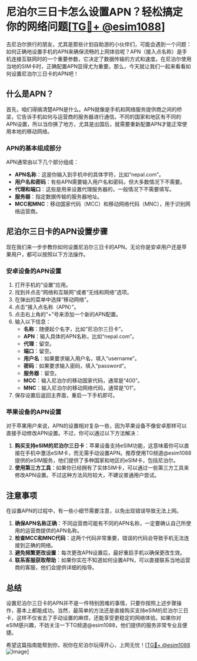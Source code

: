 # 尼泊尔三日卡怎么设置APN？轻松搞定你的网络问题[[TG💪+ @esim1088](https://t.me/s/esim1088)]

去尼泊尔旅行的朋友，尤其是那些计划自助游的小伙伴们，可能会遇到一个问题：如何正确地设置手机的APN来确保流畅的上网体验呢？APN（接入点名称）是手机连接互联网时的一个重要参数，它决定了数据传输的方式和速度。在尼泊尔使用当地的SIM卡时，正确配置APN显得尤为重要。那么，今天就让我们一起来看看如何设置尼泊尔三日卡的APN吧！

## 什么是APN？

首先，咱们得搞清楚APN是什么。APN就像是手机和网络服务提供商之间的桥梁，它告诉手机如何与运营商的服务器进行通信。不同的国家和地区有不同的APN设置，所以当你换了地方，尤其是出国后，就需要重新配置APN才能正常使用本地的移动网络。

### APN的基本组成部分

APN通常由以下几个部分组成：

- **APN名称**：这是你输入到手机中的具体字符，比如“nepal.com”。
- **用户名和密码**：有些APN需要输入用户名和密码，但大多数情况下不需要。
- **代理和端口**：这些是用来设置代理服务器的，一般情况下不需要填写。
- **服务器**：指定数据传输的服务器地址。
- **MCC和MNC**：移动国家代码（MCC）和移动网络代码（MNC），用于识别网络运营商。

## 尼泊尔三日卡的APN设置步骤

现在我们来一步步教你如何设置尼泊尔三日卡的APN。无论你是安卓用户还是苹果用户，都可以按照以下方法操作。

### 安卓设备的APN设置

1. 打开手机的“设置”应用。
2. 找到并点击“网络和互联网”或者“无线和网络”选项。
3. 在弹出的菜单中选择“移动网络”。
4. 点击“接入点名称（APN）”。
5. 点击右上角的“+”号来添加一个新的APN配置。
6. 输入以下信息：
   - **名称**：随便起个名字，比如“尼泊尔三日卡”。
   - **APN**：输入具体的APN名称，比如“nepal.com”。
   - **代理**：留空。
   - **端口**：留空。
   - **用户名**：如果要求输入用户名，填入“username”。
   - **密码**：如果要求输入密码，填入“password”。
   - **服务器**：留空。
   - **MCC**：输入尼泊尔的移动国家代码，通常是“400”。
   - **MNC**：输入尼泊尔的移动网络代码，通常是“01”。
7. 保存设置后返回主界面，重启一下手机即可。

### 苹果设备的APN设置

对于苹果用户来说，APN的设置相对复杂一些，因为苹果设备不像安卓那样可以直接手动修改APN设置。不过，你可以通过以下方法解决：

1. **购买支持eSIM的尼泊尔三日卡**：苹果设备支持eSIM功能，这意味着你可以直接在手机中激活eSIM卡，而无需手动设置APN。推荐使用TG频道@esim1088提供的eSIM服务，他们提供了多种国家和地区的eSIM卡，包括尼泊尔。
2. **使用第三方工具**：如果你已经拥有了实体SIM卡，可以通过一些第三方工具来修改APN设置。不过这种方法风险较大，不建议普通用户尝试。

## 注意事项

在设置APN的过程中，有一些小细节需要注意，以免出现错误导致无法上网。

1. **确保APN名称正确**：不同运营商可能有不同的APN名称，一定要确认自己所使用的运营商提供的APN名称。
2. **检查MCC和MNC代码**：这两个代码非常重要，错误的代码会导致手机无法连接到正确的网络。
3. **避免频繁更改设置**：每次更改APN设置后，最好重启手机以确保更改生效。
4. **联系客服获取帮助**：如果你实在不知道如何设置APN，可以直接联系当地运营商的客服，他们会提供详细的指导。

## 总结

设置尼泊尔三日卡的APN并不是一件特别困难的事情，只要你按照上述步骤操作，基本上都能成功。当然，最简单的方法还是直接购买支持eSIM的尼泊尔三日卡，这样不仅省去了手动设置的麻烦，还能享受更稳定的网络体验。如果你对eSIM感兴趣，不妨关注一下TG频道@esim1088，他们提供的服务非常专业且便捷。

希望这篇指南能帮到你，祝你在尼泊尔玩得开心，上网无忧！[[TG💪+ @esim1088](https://t.me/s/esim1088) ![Image](https://i.postimg.cc/4NQfJmqS/Snipaste-2025-05-13-00-14-12.png)]